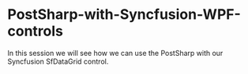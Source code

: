 # PostSharp-with-Syncfusion-WPF-controls
In this session we will see how we can use the PostSharp with our Syncfusion SfDataGrid control.
